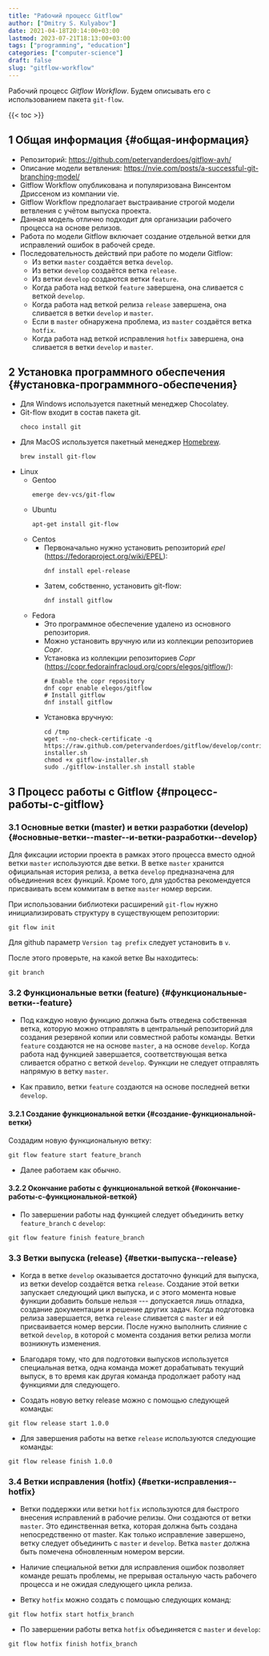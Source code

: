 ```yaml
---
title: "Рабочий процесс Gitflow"
author: ["Dmitry S. Kulyabov"]
date: 2021-04-18T20:14:00+03:00
lastmod: 2023-07-21T18:13:00+03:00
tags: ["programming", "education"]
categories: ["computer-science"]
draft: false
slug: "gitflow-workflow"
---
```


Рабочий процесс _Gitflow Workflow_. Будем описывать его с использованием пакета `git-flow`.

<!--more-->

{{< toc >}}


## <span class="section-num">1</span> Общая информация {#общая-информация}

-   Репозиторий: <https://github.com/petervanderdoes/gitflow-avh/>
-   Описание модели ветвления: <https://nvie.com/posts/a-successful-git-branching-model/>
-   Gitflow Workflow опубликована и популяризована Винсентом Дриссеном из компании vie.
-   Gitflow Workflow предполагает выстраивание строгой модели ветвления с учётом выпуска проекта.
-   Данная модель отлично подходит для организации рабочего процесса на основе релизов.
-   Работа по модели Gitflow включает создание отдельной ветки для исправлений ошибок в рабочей среде.
-   Последовательность действий при работе по модели Gitflow:
    -   Из ветки `master` создаётся ветка `develop`.
    -   Из ветки `develop` создаётся ветка `release`.
    -   Из ветки `develop` создаются ветки `feature`.
    -   Когда работа над веткой `feature` завершена, она сливается с веткой `develop`.
    -   Когда работа над веткой релиза `release` завершена, она сливается в ветки `develop` и `master`.
    -   Если в `master` обнаружена проблема, из `master` создаётся ветка `hotfix`.
    -   Когда работа над веткой исправления `hotfix` завершена, она сливается в ветки `develop` и `master`.


## <span class="section-num">2</span> Установка программного обеспечения {#установка-программного-обеспечения}

-   Для Windows используется пакетный менеджер Chocolatey.
-   Git-flow входит в состав пакета git.
    ```shell
    choco install git
    ```
-   Для MacOS используется пакетный менеджер [Homebrew](https://brew.sh/).
    ```shell
    brew install git-flow
    ```
-   Linux
    -   Gentoo
        ```shell
        emerge dev-vcs/git-flow
        ```
    -   Ubuntu
        ```shell
        apt-get install git-flow
        ```
    -   Centos
        -   Первоначально нужно установить репозиторий _epel_ (<https://fedoraproject.org/wiki/EPEL>):
            ```shell
            dnf install epel-release
            ```
        -   Затем, собственно, установить git-flow:
            ```shell
            dnf install gitflow
            ```
    -   Fedora
        -   Это программное обеспечение удалено из основного репозитория.
        -   Можно установить вручную или из коллекции репозиториев _Copr_.
        -   Установка из коллекции репозиториев _Copr_ (<https://copr.fedorainfracloud.org/coprs/elegos/gitflow/>):
            ```shell
            # Enable the copr repository
            dnf copr enable elegos/gitflow
            # Install gitflow
            dnf install gitflow
            ```
        -   Установка вручную:
            ```shell
            cd /tmp
            wget --no-check-certificate -q https://raw.github.com/petervanderdoes/gitflow/develop/contrib/gitflow-installer.sh
            chmod +x gitflow-installer.sh
            sudo ./gitflow-installer.sh install stable
            ```


## <span class="section-num">3</span> Процесс работы с Gitflow {#процесс-работы-с-gitflow}


### <span class="section-num">3.1</span> Основные ветки (master) и ветки разработки (develop) {#основные-ветки--master--и-ветки-разработки--develop}

Для фиксации истории проекта в рамках этого процесса вместо одной
ветки `master` используются две ветки. В ветке `master` хранится
официальная история релиза, а ветка `develop` предназначена для
объединения всех функций. Кроме того, для удобства рекомендуется
присваивать всем коммитам в ветке `master` номер версии.

При использовании библиотеки расширений `git-flow` нужно инициализировать структуру в существующем репозитории:

```shell
git flow init
```

Для github параметр `Version tag prefix` следует установить в `v`.

После этого проверьте, на какой ветке Вы находитесь:

```shell
git branch
```


### <span class="section-num">3.2</span> Функциональные ветки (feature) {#функциональные-ветки--feature}

-   Под каждую новую функцию должна быть отведена собственная ветка, которую можно отправлять в центральный репозиторий для создания резервной копии или совместной работы команды. Ветки `feature` создаются не на основе `master`, а на основе `develop`. Когда работа над функцией завершается, соответствующая ветка сливается обратно с веткой `develop`. Функции не следует отправлять напрямую в ветку `master`.

-   Как правило, ветки `feature` создаются на основе последней ветки `develop`.


#### <span class="section-num">3.2.1</span> Создание функциональной ветки {#создание-функциональной-ветки}

Создадим новую функциональную ветку:

```shell
git flow feature start feature_branch
```

-   Далее работаем как обычно.


#### <span class="section-num">3.2.2</span> Окончание работы с функциональной веткой {#окончание-работы-с-функциональной-веткой}

-   По завершении работы над функцией следует объединить ветку `feature_branch` с `develop`:

<!--listend-->

```shell
git flow feature finish feature_branch
```


### <span class="section-num">3.3</span> Ветки выпуска (release) {#ветки-выпуска--release}

-   Когда в ветке `develop` оказывается достаточно функций для выпуска, из ветки develop создаётся ветка `release`. Создание этой ветки запускает следующий цикл выпуска, и с этого момента новые функции добавить больше нельзя --- допускается лишь отладка, создание документации и решение других задач. Когда подготовка релиза завершается, ветка `release` сливается с `master` и ей присваивается номер версии. После нужно выполнить слияние с веткой `develop`, в которой с момента создания ветки релиза могли возникнуть изменения.

-   Благодаря тому, что для подготовки выпусков используется специальная ветка, одна команда может дорабатывать текущий выпуск, в то время как другая команда продолжает работу над функциями для следующего.

-   Создать новую ветку release можно с помощью следующей команды:

<!--listend-->

```shell
git flow release start 1.0.0
```

-   Для завершения работы на ветке `release` используются следующие команды:

<!--listend-->

```shell
git flow release finish 1.0.0
```


### <span class="section-num">3.4</span> Ветки исправления (hotfix) {#ветки-исправления--hotfix}

-   Ветки поддержки или ветки `hotfix` используются для быстрого внесения исправлений в рабочие релизы. Они создаются от ветки `master`. Это единственная ветка, которая должна быть создана непосредственно от master. Как только исправление завершено, ветку следует объединить с `master` и `develop`. Ветка `master` должна быть помечена обновленным номером версии.

-   Наличие специальной ветки для исправления ошибок позволяет команде решать проблемы, не прерывая остальную часть рабочего процесса и не ожидая следующего цикла релиза.

-   Ветку `hotfix` можно создать с помощью следующих команд:

<!--listend-->

```shell
git flow hotfix start hotfix_branch
```

-   По завершении работы ветка `hotfix` объединяется с `master` и `develop`:

<!--listend-->

```shell
git flow hotfix finish hotfix_branch
```
